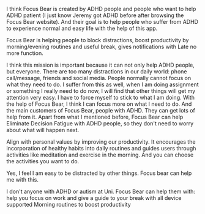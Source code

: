 
I think Focus Bear is created by ADHD people and people who want to help ADHD patient (I just know Jeremy got ADHD before after browsing the Focus Bear website). 
And their goal is to help people who suffer from ADHD to experience normal and easy life with the help of this app. 

Focus Bear is helping people to block distractions, boost productivity by morning/evening routines and useful break, gives notifications with Late no more function.

I think this mission is important because it can not only help ADHD people, but everyone. There are too many distractions in our daily world: phone call/message, friends and social media. People normally
cannot focus on what they need to do. I suffer from this as well, when I am doing assignment or something I really need to do now, I will find that other things will get my attention very easy. I have to 
force myself to stick to what I am doing. With the help of Focus Bear, I think I can focus more on what I need to do. And the main customers of Focus Bear, people with ADHD. They can get lots of help from it.
Apart from what I mentioned before, Focus Bear can help Eliminate Decision Fatigue with ADHD people, so they don't need to worry about what will happen next.

Align with personal values by improving our productivity. 
It encourages the incorporation of healthy habits into daily routines and guides users through activities like meditation and exercise in the morning. 
And you can choose the activities you want to do.

Yes, I feel I am easy to be distracted by other things. Focus bear can help me with this.


I don't anyone with ADHD or autism at Uni.
Focus Bear can help them with:
help you focus on work and give a guide to your break
with all device supported 
Morning routines to boost productivity
